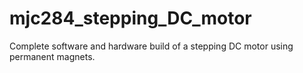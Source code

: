 # mjc284_stepping_DC_motor
Complete software and hardware build of a stepping DC motor using permanent magnets.
